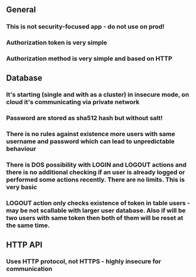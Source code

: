 ## General

### This is not security-focused app - do not use on prod!
### Authorization token is very simple
### Authorization method is very simple and based on HTTP

## Database 

### It's starting (single and with as a cluster) in insecure mode, on cloud it's communicating via private network
### Password are stored as sha512 hash but without salt!
### There is no rules against existence more users with same username and password which can lead to unpredictable behaviour
### There is DOS possibility with LOGIN and LOGOUT actions and there is no additional checking if an user is already logged or performed some actions recently. There are no limits. This is very basic
### LOGOUT action only checks existence of token in table users - may be not scallable with larger user database. Also if will be two users with same token then both of them will be reset at the same time.

## HTTP API

### Uses HTTP protocol, not HTTPS - highly insecure for communication



